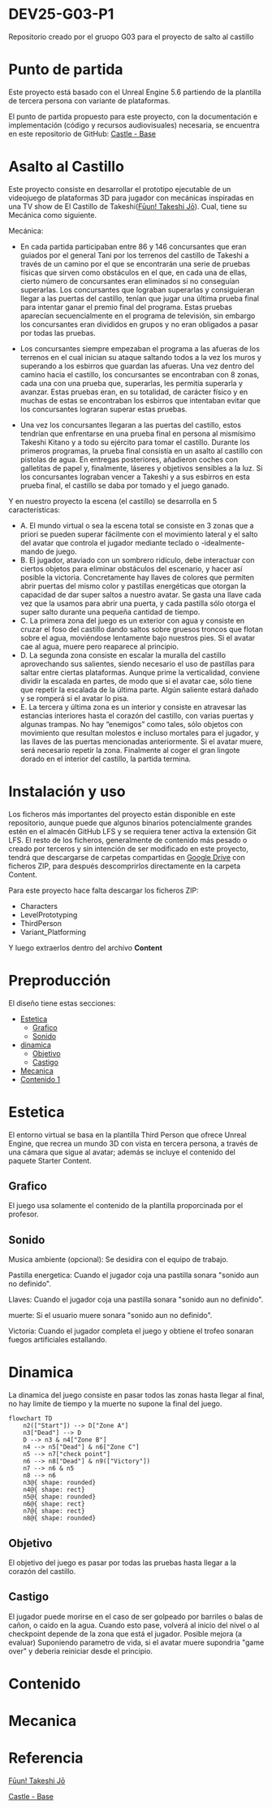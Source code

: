 # DEV25-G03-P1
Repositorio creado por el gruopo G03 para el proyecto de salto al castillo

# Punto de partida
Este proyecto está basado con el Unreal Engine 5.6 partiendo de la plantilla de tercera persona con variante de plataformas. 

El punto de partida propuesto para este proyecto, con la documentación e implementación (código y recursos audiovisuales) necesaria, se encuentra en este repositorio de GitHub: [Castle - Base](https://github.com/narratech/castle-base)

# Asalto al Castillo
Este proyecto consiste en desarrollar el prototipo ejecutable de un videojuego de plataformas 3D para jugador con mecánicas inspiradas en una TV show de El Castillo de Takeshi([Fūun! Takeshi Jō]( https://narratech.com/es/desarrollo-de-videojuegos-25-26/)). Cual, tiene su Mecánica como siguiente.

Mecánica:
* En cada partida participaban entre 86 y 146 concursantes que eran guiados por el general Tani por los terrenos del castillo de Takeshi a través de un camino por el que se encontrarán una serie de pruebas físicas que sirven como obstáculos en el que, en cada una de ellas, cierto número de concursantes eran eliminados si no conseguían superarlas. Los concursantes que lograban superarlas y consiguieran llegar a las puertas del castillo, tenían que jugar una última prueba final para intentar ganar el premio final del programa. Estas pruebas aparecían secuencialmente en el programa de televisión, sin embargo los concursantes eran divididos en grupos y no eran obligados a pasar por todas las pruebas.

* Los concursantes siempre empezaban el programa a las afueras de los terrenos en el cual inician su ataque saltando todos a la vez los muros y superando a los esbirros que guardan las afueras. Una vez dentro del camino hacia el castillo, los concursantes se encontraban con 8 zonas, cada una con una prueba que, superarlas, les permitía superarla y avanzar. Estas pruebas eran, en su totalidad, de carácter físico y en muchas de estas se encontraban los esbirros que intentaban evitar que los concursantes lograran superar estas pruebas.

* Una vez los concursantes llegaran a las puertas del castillo, estos tendrían que enfrentarse en una prueba final en persona al mismísimo Takeshi Kitano y a todo su ejército para tomar el castillo. Durante los primeros programas, la prueba final consistía en un asalto al castillo con pistolas de agua. En entregas posteriores, añadieron coches con galletitas de papel y, finalmente, láseres y objetivos sensibles a la luz. Si los concursantes lograban vencer a Takeshi y a sus esbirros en esta prueba final, el castillo se daba por tomado y el juego ganado.

Y en nuestro proyecto la escena (el castillo) se desarrolla en 5 características:
* A. El mundo virtual o sea la escena total se consiste en 3 zonas que a priori se pueden superar fácilmente con el movimiento lateral y el salto del avatar que controla el jugador mediante teclado o -idealmente- mando de juego.
* B. El jugador, ataviado con un sombrero ridículo, debe interactuar con ciertos objetos para eliminar obstáculos del escenario, y hacer así posible la victoria. Concretamente hay llaves de colores que permiten abrir puertas del mismo color y pastillas energéticas que otorgan la capacidad de dar super saltos a nuestro avatar. Se gasta una llave cada vez que la usamos para abrir una puerta, y cada pastilla sólo otorga el super salto durante una pequeña cantidad de tiempo.
* C. La primera zona del juego es un exterior con agua y consiste en cruzar el foso del castillo dando saltos sobre gruesos troncos que flotan sobre el agua, moviéndose lentamente bajo nuestros pies. Si el avatar cae al agua, muere pero reaparece al principio.
* D. La segunda zona consiste en escalar la muralla del castillo aprovechando sus salientes, siendo necesario el uso de pastillas para saltar entre ciertas plataformas. Aunque prime la verticalidad, conviene dividir la escalada en partes, de modo que si el avatar cae, sólo tiene que repetir la escalada de la última parte. Algún saliente estará dañado y se romperá si el avatar lo pisa.
* E. La tercera y última zona es un interior y consiste en atravesar las estancias interiores hasta el corazón del castillo, con varias puertas y algunas trampas. No hay “enemigos” como tales, sólo objetos con movimiento que resultan molestos e incluso mortales para el jugador, y las llaves de las puertas mencionadas anteriormente. Si el avatar muere, será necesario repetir la zona. Finalmente al coger el gran lingote dorado en el interior del castillo, la partida termina.

# Instalación y uso

Los ficheros más importantes del proyecto están disponible en este repositorio, aunque puede que algunos binarios potencialmente grandes estén en el almacén GitHub LFS y se requiera tener activa la extensión Git LFS. El resto de los ficheros, generalmente de contenido más pesado o creado por terceros y sin intención de ser modificado en este proyecto, tendrá que descargarse de carpetas compartidas en [Google Drive](https://drive.google.com/drive/folders/1TfoB5S3yQw49-onoFfn0q79PTfk2RoSE) con ficheros ZIP, para después descomprirlos directamente en la carpeta Content.

Para este proyecto hace falta descargar los ficheros ZIP:

- Characters
- LevelPrototyping
- ThirdPerson
- Variant_Platforming

Y luego extraerlos dentro del archivo **Content**
 
# Preproducción

El diseño tiene estas secciones:

- [Estetica](#Estetica)
    - [Grafico]()
    - [Sonido]()
- [dinamica]()
    - [Objetivo]()
    - [Castigo]()
- [Mecanica]()
- [Contenido 1]()

# Estetica

El entorno virtual se basa en la plantilla Third Person que ofrece Unreal Engine, que recrea un mundo 3D con vista en tercera persona, a través de una cámara que sigue al avatar; además se incluye el contenido del paquete Starter Content. 

## Grafico

El juego usa solamente el contenido de la plantilla proporcinada por el profesor.

## Sonido

Musica ambiente (opcional): Se desidira con el equipo de trabajo.

Pastilla energetica: Cuando el jugador coja una pastilla sonara "sonido aun no definido".

Llaves: Cuando el jugador coja una pastilla sonara "sonido aun no definido".

muerte: Si el usuario muere sonara "sonido aun no definido".

Victoria: Cuando el jugador completa el juego y obtiene el trofeo sonaran fuegos artificiales estallando. 

# Dinamica

La dinamica del juego consiste en pasar todos las zonas hasta llegar al final, no hay limite de tiempo y la muerte no supone la final del juego.

```mermaid
flowchart TD
    n2(["Start"]) --> D["Zone A"]
    n3["Dead"] --> D
    D --> n3 & n4["Zone B"]
    n4 --> n5["Dead"] & n6["Zone C"]
    n5 --> n7["check point"]
    n6 --> n8["Dead"] & n9(["Victory"])
    n7 --> n6 & n5
    n8 --> n6
    n3@{ shape: rounded}
    n4@{ shape: rect}
    n5@{ shape: rounded}
    n6@{ shape: rect}
    n7@{ shape: rect}
    n8@{ shape: rounded}
```

## Objetivo

El objetivo del juego es pasar por todas las pruebas hasta llegar a la corazón del castillo.

## Castigo

El jugador puede morirse en el caso de ser golpeado por barriles o balas de cañon, o caido en la agua. Cuando esto pase, volverá al inicio del nivel o al checkpoint depende de la zona que está el jugador.
Posible mejora (a evaluar)
Suponiendo parametro de vida, si el avatar muere supondria "game over" y deberia reiniciar desde el principio.

# Contenido


# Mecanica

# Referencia

[Fūun! Takeshi Jō]( https://narratech.com/es/desarrollo-de-videojuegos-25-26/)

[Castle - Base](https://github.com/narratech/castle-base)


